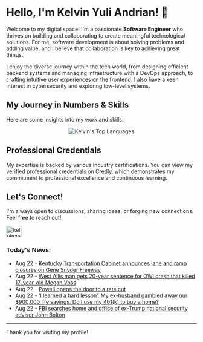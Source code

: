 # Hello, I'm Kelvin Yuli Andrian! 👋

Welcome to my digital space! I'm a passionate **Software Engineer** who thrives on building and collaborating to create meaningful technological solutions. For me, software development is about solving problems and adding value, and I believe that collaboration is key to achieving great things.

I enjoy the diverse journey within the tech world, from designing efficient backend systems and managing infrastructure with a DevOps approach, to crafting intuitive user experiences on the frontend. I also have a keen interest in cybersecurity and exploring low-level systems.

## My Journey in Numbers & Skills

Here are some insights into my work and skills:

<p align="center">
  <img src="https://github-readme-stats.vercel.app/api/top-langs/?username=kelvinzer0&layout=compact&theme=radical" alt="Kelvin's Top Languages" />
</p>

## Professional Credentials

My expertise is backed by various industry certifications. You can view my verified professional credentials on [Credly](https://www.credly.com/users/kelvin-yuli-andrian/badges), which demonstrates my commitment to professional excellence and continuous learning.

## Let's Connect!

I'm always open to discussions, sharing ideas, or forging new connections. Feel free to reach out!

<p align="left">
    <a href="https://linkedin.com/in/kelvinzero" target="blank"><img align="center" src="https://cdn.jsdelivr.net/npm/simple-icons@3.0.1/icons/linkedin.svg" alt="kelvinzero" height="30" width="40" /></a>
</p>

### Today's News:

<!-- feed start -->
- Aug 22 - [Kentucky Transportation Cabinet announces lane and ramp closures on Gene Snyder Freeway](https://www.yahoo.com/news/articles/kentucky-transportation-cabinet-announces-lane-160539015.html)
- Aug 22 - [West Allis man gets 20-year sentence for OWI crash that killed 17-year-old Megan Voss](https://www.yahoo.com/news/articles/west-allis-man-gets-20-155603004.html)
- Aug 22 - [Powell opens the door to a rate cut](https://finance.yahoo.com/video/powell-opens-door-rate-cut-140609527.html)
- Aug 22 - [‘I learned a hard lesson’: My ex-husband gambled away our $900,000 life savings. Do I use my 401(k) to buy a home?](https://finance.yahoo.com/news/learned-hard-lesson-ex-husband-231400092.html)
- Aug 22 - [FBI searches home and office of ex-Trump national security adviser John Bolton](https://www.yahoo.com/news/articles/fbi-searches-home-former-trump-113837080.html)
<!-- feed end -->

---

Thank you for visiting my profile!

